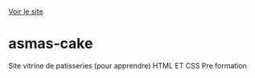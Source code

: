 [Voir le site](https://asmas-cake.netlify.app/)

# asmas-cake
Site vitrine de patisseries (pour apprendre)
HTML ET CSS
Pre formation
